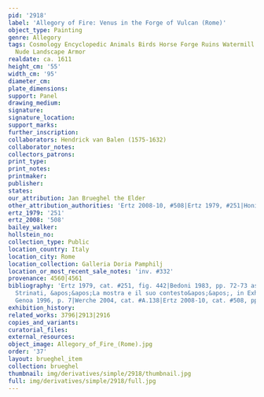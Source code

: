 ```yaml
---
pid: '2918'
label: 'Allegory of Fire: Venus in the Forge of Vulcan (Rome)'
object_type: Painting
genre: Allegory
tags: Cosmology Encyclopedic Animals Birds Horse Forge Ruins Watermill Van_Balen Volcano
  Nude Landscape Armor
realdate: ca. 1611
height_cm: '55'
width_cm: '95'
diameter_cm: 
plate_dimensions: 
support: Panel
drawing_medium: 
signature: 
signature_location: 
support_marks: 
further_inscription: 
collaborators: Hendrick van Balen (1575-1632)
collaborator_notes: 
collectors_patrons: 
print_type: 
print_notes: 
printmaker: 
publisher: 
states: 
our_attribution: Jan Brueghel the Elder
other_attribution_authorities: 'Ertz 2008-10, #508|Ertz 1979, #251|Honig database'
ertz_1979: '251'
ertz_2008: '508'
bailey_walker: 
hollstein_no: 
collection_type: Public
location_country: Italy
location_city: Rome
location_collection: Galleria Doria Pamphilj
location_or_most_recent_sale_notes: 'inv. #332'
provenance: 4560|4561
bibliography: 'Ertz 1979, cat. #251, fig. 442|Bedoni 1983, pp. 72-73 as studio version|Claudio
  Strinati, &apos;&apos;La mostra e il suo contesto&apos;&apos;, in Exhibition Cat.
  Genoa 1996, p. 7|Werche 2004, cat. #A.138|Ertz 2008-10, cat. #508, pp. 1065-66'
exhibition_history: 
related_works: 3796|2913|2916
copies_and_variants: 
curatorial_files: 
external_resources: 
object_image: Allegory_of_Fire_(Rome).jpg
order: '37'
layout: brueghel_item
collection: brueghel
thumbnail: img/derivatives/simple/2918/thumbnail.jpg
full: img/derivatives/simple/2918/full.jpg
---
```

